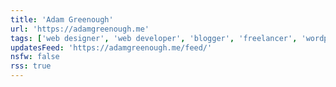 ```yaml
---
title: 'Adam Greenough'
url: 'https://adamgreenough.me'
tags: ['web designer', 'web developer', 'blogger', 'freelancer', 'wordpress']
updatesFeed: 'https://adamgreenough.me/feed/'
nsfw: false
rss: true
---
```

